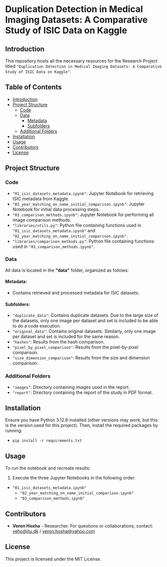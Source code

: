 # Duplication Detection in Medical Imaging Datasets: A Comparative Study of ISIC Data on Kaggle


## Introduction
This repository hosts all the necessary resources for the Research Project titled ``"Duplication Detection in Medical Imaging Datasets: A Comparative Study of ISIC Data on Kaggle"``.

## Table of Contents
- [Introduction](#introduction)
- [Project Structure](#project-structure)
  - [Code](#code)
  - [Data](#data)
    - [Metadata](#metadata)
    - [Subfolders](#subfolders)
  - [Additional Folders](#additional-folders)
- [Installation](#installation)
- [Usage](#usage)
- [Contributors](#contributors)
- [License](#license)

## Project Structure

### Code
- `"01_isic_datasets_metadata.ipynb"`: Jupyter Notebook for retrieving ISIC metadata from Kaggle.
- `"02_year_matching_on_name_initial_comparison.ipynb"`: Jupyter Notebook for initial data processing steps.
- `"03_comparison_methods.ipynb"`: Jupyter Notebook for performing all image comparison methods.
- `"libraries/utils.py"`: Python file containing functions used in `"01_isic_datasets_metadata.ipynb"` and `"02_year_matching_on_name_initial_comparison.ipynb"`.
- `"libraries/comparison_methods.py"`: Python file containing functions used in `"03_comparison_methods.ipynb"`.

### Data
All data is located in the **"data"** folder, organized as follows:

#### Metadata:

- Contains retrieved and processed metadata for ISIC datasets.

#### Subfolders:

- `"duplicate_data"`: Contains duplicate datasets. Due to the large size of the datasets, only one image per dataset and set is included to be able to do a code execution.
- `"original_data"`: Contains original datasets. Similarly, only one image per dataset and set is included for the same reason.
- `"hashes"`: Results from the hash comparison.
- `"pixel_by_pixel_comparison"`: Results from the pixel-by-pixel comparison.
- `"size_dimension_comparison"`: Results from the size and dimension comparison.


### Additional Folders
- `"images"`: Directory containing images used in the report.
- `"report"`: Directory containing the report of the study in PDF format.

## Installation
Ensure you have Python 3.12.6 installed (other versions may work, but this is the version used for this project). Then, install the required packages by running:
- `pip install -r requirements.txt`

## Usage
To run the notebook and recreate results:
1. Execute the three Jupyter Notebooks in the following order:
  - `"01_isic_datasets_metadata.ipynb"`
	- `"02_year_matching_on_name_initial_comparison.ipynb"`
	- `"03_comparison_methods.ipynb"`

## Contributors
- **Veron Hoxha** - Researcher. For questions or collaborations, contact: veho@itu.dk / veron.hoxha@yahoo.com

## License
This project is licensed under the MIT License.
